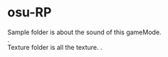 # osu-RP   
Sample folder is about the sound of this gameMode.   
.   
Texture folder is all the texture.
.




